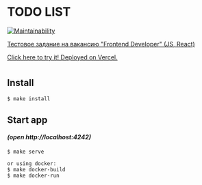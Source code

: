 # TODO LIST
[![Maintainability](https://api.codeclimate.com/v1/badges/38b6480aa95a8ee11870/maintainability)](https://codeclimate.com/github/kaamosdao/todo-list-test-task/maintainability)

[Тестовое задание на вакансию "Frontend Developer" (JS, React)](https://drive.google.com/file/d/17i3HWkCW8OdvmczEcE2p3q-ljU-2sAWz/view?usp=sharing)

[Click here to try it! Deployed on Vercel.](https://todo-list-test-task-kaamosdao.vercel.app/)

#
## Install

```sh
$ make install
```

## Start app 
####  *(open http://localhost:4242)*
```
$ make serve
```
```
or using docker:
$ make docker-build
$ make docker-run
```
